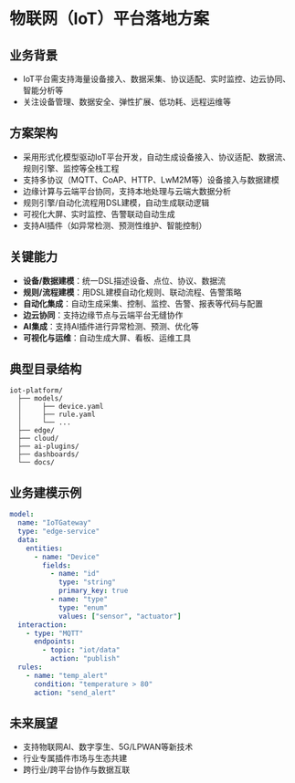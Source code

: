 # 物联网（IoT）平台落地方案

## 业务背景

- IoT平台需支持海量设备接入、数据采集、协议适配、实时监控、边云协同、智能分析等
- 关注设备管理、数据安全、弹性扩展、低功耗、远程运维等

## 方案架构

- 采用形式化模型驱动IoT平台开发，自动生成设备接入、协议适配、数据流、规则引擎、监控等全栈工程
- 支持多协议（MQTT、CoAP、HTTP、LwM2M等）设备接入与数据建模
- 边缘计算与云端平台协同，支持本地处理与云端大数据分析
- 规则引擎/自动化流程用DSL建模，自动生成联动逻辑
- 可视化大屏、实时监控、告警联动自动生成
- 支持AI插件（如异常检测、预测性维护、智能控制）

## 关键能力

- **设备/数据建模**：统一DSL描述设备、点位、协议、数据流
- **规则/流程建模**：用DSL建模自动化规则、联动流程、告警策略
- **自动化集成**：自动生成采集、控制、监控、告警、报表等代码与配置
- **边云协同**：支持边缘节点与云端平台无缝协作
- **AI集成**：支持AI插件进行异常检测、预测、优化等
- **可视化与运维**：自动生成大屏、看板、运维工具

## 典型目录结构

```text
iot-platform/
  ├── models/
  │     ├── device.yaml
  │     ├── rule.yaml
  │     └── ...
  ├── edge/
  ├── cloud/
  ├── ai-plugins/
  ├── dashboards/
  └── docs/
```

## 业务建模示例

```yaml
model:
  name: "IoTGateway"
  type: "edge-service"
  data:
    entities:
      - name: "Device"
        fields:
          - name: "id"
            type: "string"
            primary_key: true
          - name: "type"
            type: "enum"
            values: ["sensor", "actuator"]
  interaction:
    - type: "MQTT"
      endpoints:
        - topic: "iot/data"
          action: "publish"
  rules:
    - name: "temp_alert"
      condition: "temperature > 80"
      action: "send_alert"
```

## 未来展望

- 支持物联网AI、数字孪生、5G/LPWAN等新技术
- 行业专属插件市场与生态共建
- 跨行业/跨平台协作与数据互联
